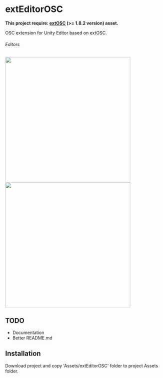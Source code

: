 # extEditorOSC
**This project require: [extOSC](http://u3d.as/ADA) (>= 1.8.2 version) asset.**

OSC extension for Unity Editor based on extOSC.

###### Editors
<img src="https://i.imgur.com/6IJlD95.png" width="400"> <img src="https://i.imgur.com/dFH3Vp7.png" width="400">

## TODO
- Documentation
- Better README.md

## Installation
Download project and copy 'Assets/extEditorOSC' folder to project Assets folder.

